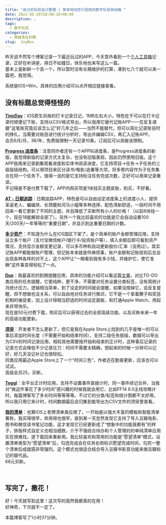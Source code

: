 ```yaml
---
title: "自己的玩具自己整理 | 荣幸地向您介绍我的数字玩具收纳箱 "
date: 2022-05-26T20:00:26+08:00
description: 。
tags:
  - 数字玩具
categories:
  - 做猫贵在折腾
slug:  toyBox
---
```


昨天说不然写个博客记录一下最近玩过的APP，今天意外看到一个[个人工具箱](https://github.com/pseudoyu/yu-tools)记录，正好在听讲座，择日不如撞日，快乐地也来写这么一篇。  
基本上是新鲜一个丢一个，所以暂时没有长期维护的打算，凑到七八个就可以来一篇吧，我觉得。

系统是IOS+Win，具体的应用介绍可以点开相应链接查看。



## 没有标题总觉得怪怪的

[**TinyDay**](https://apps.apple.com/tw/app/tinyday-diary-via-check-in/id1615283310?uo=4)：IOS原生风格的打卡记录日记，1MB左右大小，特色在于可以在打卡记录时顺便记下账，支持以CSV格式导出，所以我用它替代记账APP——在反复琢磨“这笔账究竟应该怎么记”好几年之后——当然不能替代，但可以简化记录账目时的挣扎，当需要对账目进行统计分析时，导出并编辑CSV，再汇入记账APP。  
会员6月/月，38/年，免费版限制一天记录10条，订阅后可以突破该限制。

[**Progress 进度条**](https://apps.apple.com/cn/app/progress-%E8%BF%9B%E5%BA%A6%E6%9D%A1/id1551467693)：注意同作者还有一个APP叫进度条，是Progress进度条的新版，我觉得新版的记录方式太复杂，也没有旧版美观，因此仍然使用旧版。这个APP我用来记录剧集观看进度和实体书阅读进度，它支持项目→任务→子任务的三级层级结构，可以用项目来区分读书/电影/追番等大项，将多卷内容作为子任务集合在同一个任务下，值得一说的是它支持标注任务完成次数，正好可以用来记录重读。  
不记得是不是付费下载了，APP内购买项是1块钱买主题皮肤，别买，不好看。

[**AT - 日期追踪**](https://apps.apple.com/cn/app/at-%E6%97%A5%E6%9C%9F%E8%BF%BD%E8%B8%AA/id976019182)：日期追踪APP，特色是可以自由设定进度条上的进度小人，提供圣诞老人、蝙蝠侠、长颈鹿和河马小姐等多种选择，配色清新舒适，一段时间不用回来一看它更新了不同的主题，并且降低了买断所有小人的价格！（以前6块钱一个，现在18能解锁全部了）。另外一个我比较喜欢的功能是它会自动设置100天/200天/一年等等的“重要日期”，并显示到达重要日期的计数。  

[**多少资产**](https://apptopia.com/ios/app/1544479457/about)：不知道为什么在IOS国区下架了，是个简单的账户金额管理应用，支持设立多个账户（支付宝微信帐户/银行卡/投资账户等），填入余额后即可看到资产情况，支持显示金额变更记录，可以多币种和自动更新股价/汇率（没用过）。其实记账APP都能做账户管理，但记账本来就是件麻烦事，账户金额和记账挂钩后总会出现各种各样的对不上，这个APP让“一眼看到我有多少钱，并维护它，使它准确”这件事变得轻松了一点。

[**Due**](https://apps.apple.com/us/app/due-reminders-timers/id390017969)：我最喜欢的到期提醒应用，具体的功能介绍可以看这篇[文章](https://sspai.com/post/70994)，对比TO-DO类应用的任务提醒，它更纯粹，更干净，不需要对任务设置分类标签，没有周统计月统计压力，逻辑相当简单，到了设定的时间就会提醒，如果没按掉它，会反复提醒，但不想做也没关系，可以自由地对任务进行推迟，它不是一个拿着鞭子和奖惩机制的催促者，加上设计得相当舒适的时间设定面板，和打通Apple Watch，用起来非常快乐。  
现在是50元付费下载，购买后可以获得过去的全部高级功能，以及买断未来一年的高级功能更新。 

[**须臾**](https://apps.apple.com/us/app/%E9%A1%BB%E8%87%BE-%E6%8A%80%E8%83%BD%E6%97%B6%E9%97%B4%E7%AE%A1%E7%90%86%E8%AE%A1%E5%88%92/id1384089839)：开发者不怎么更新了，但它是我在Apple Store上找到的几乎是唯一的可以事后添加时间长度（不需要开始和结束时间），支持二级任务层级，数据可以导出为CSV的时间记录应用，相较其他需要按开始和结束的正计时，这种事后记录的记录方式会降低不少记录压力：时间不需要太精确，想起来的时候一分钟可以记好，好几天没记补记也很轻松。  
同类应用最近Apple Store上了一个“时间三色”，作者还在勤奋更新，应该也可以试试。  
高级会员25，买断。

[**Toggl**](https://toggl.com/)：全平台正计时应用，支持不设置事件直接计时，同一事件续记合并，当我对“做这件事花了多少时间”感兴趣的时候我就会用它，比如FF14 6.0主线攻略计时，每篇博客写了多长时间等等等等。不过它的分类/标签和统计图都不太好用，所以我只用它来计时，时间数据最后会归集到能导出为CSV文件的须臾里查看。

[**我的清单**](https://apps.apple.com/cn/app/id1479822076)：也算IOS上老牌清单类应用了，一开始是以强大丰富的模板和智能清单著称，我买得很早，弃用得也很早，直到某一天忽然发现它支持了导入豆瓣电影、图书和微信读书笔记功能，这才发现它已经更新成了“想象中的功能我都有”的样子，排版样式自定义也相当细致，介于不强结合待办和个人管理的的单纯清单应用实在很难找，遂下载回来重新用。我比较喜欢和常用的功能是“愿望清单”模式，设置清单类型为“愿望清单”后，勾选完成会在任务右侧标识愿望完成时间，勾完一整个清单后成就感非常强烈。这个模式也很适合结合导入豆瓣书影音功能来做豆瓣标记的替代品。  
68元买断。



<br>

## 写完了，撒花！

好！今天就写到这里！这次写的竟然我都真的在用！  
好神奇，下次就不一定了。

本篇博客写了1小时37分钟。
